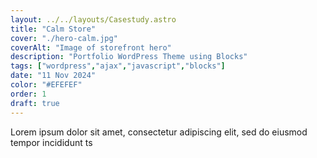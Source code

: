 ```yaml
---
layout: ../../layouts/Casestudy.astro
title: "Calm Store"
cover: "./hero-calm.jpg"
coverAlt: "Image of storefront hero"
description: "Portfolio WordPress Theme using Blocks"
tags: ["wordpress","ajax","javascript","blocks"]
date: "11 Nov 2024"
color: "#EFEFEF"
order: 1
draft: true
---
```



Lorem ipsum dolor sit amet, consectetur adipiscing elit, sed do eiusmod tempor incididunt ts
